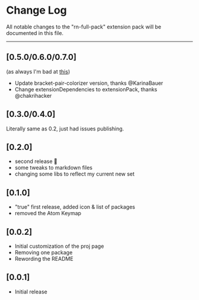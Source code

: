 # Change Log

All notable changes to the "rn-full-pack" extension pack will be documented in this file.

---

## [0.5.0/0.6.0/0.7.0]

(as always I'm bad at [this](https://code.visualstudio.com/api/working-with-extensions/publishing-extension))

- Update bracket-pair-colorizer version, thanks @KarinaBauer
- Change extensionDependencies to extensionPack, thanks @chakrihacker

## [0.3.0/0.4.0]

Literally same as 0.2, just had issues publishing.

## [0.2.0]

- second release 🚀
- some tweaks to markdown files
- changing some libs to reflect my current new set

## [0.1.0]

- "true" first release, added icon & list of packages
- removed the Atom Keymap

## [0.0.2]

- Initial customization of the proj page
- Removing one package
- Rewording the README

## [0.0.1]

- Initial release
